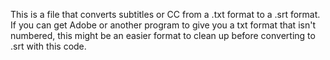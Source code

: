 This is a file that converts subtitles or CC from a .txt format to a .srt format. If you can get Adobe or another program to give you a txt format that isn't numbered, this might be an easier format to clean up before converting to .srt with this code.